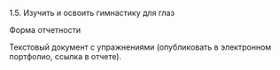 1.5. Изучить и освоить гимнастику для глаз



Форма отчетности


Текстовый документ с упражнениями (опубликовать в электронном портфолио, ссылка в отчете).
